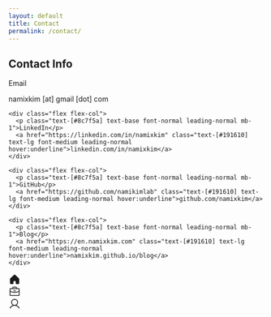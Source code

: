 ```yaml
---
layout: default
title: Contact
permalink: /contact/
---
```


<div class="p-4">
  <div class="flex flex-col gap-8">
    <h2 class="text-[#191610] text-lg font-bold leading-tight tracking-[-0.015em] flex-1 text-left pr-12">Contact Info</h2>
    <div class="flex flex-col">
      <p class="text-[#8c7f5a] text-base font-normal leading-normal mb-1">Email</p>
      <p class="text-[#191610] text-lg font-medium leading-normal">namixkim [at] gmail [dot] com</p>
    </div>

    <div class="flex flex-col">
      <p class="text-[#8c7f5a] text-base font-normal leading-normal mb-1">LinkedIn</p>
      <a href="https://linkedin.com/in/namixkim" class="text-[#191610] text-lg font-medium leading-normal hover:underline">linkedin.com/in/namixkim</a>
    </div>

    <div class="flex flex-col">
      <p class="text-[#8c7f5a] text-base font-normal leading-normal mb-1">GitHub</p>
      <a href="https://github.com/namikimlab" class="text-[#191610] text-lg font-medium leading-normal hover:underline">github.com/namixkim</a>
    </div>

    <div class="flex flex-col">
      <p class="text-[#8c7f5a] text-base font-normal leading-normal mb-1">Blog</p>
      <a href="https://en.namixkim.com" class="text-[#191610] text-lg font-medium leading-normal hover:underline">namixkim.github.io/blog</a>
    </div>
  </div>
</div>

<div class="h-20"></div>

<div class="fixed bottom-0 left-0 right-0">
  <div class="flex gap-2 border-t border-[#f1efe9] bg-[#fbfaf9] px-4 pb-3 pt-2">
    <a class="flex flex-1 flex-col items-center justify-end gap-1 text-[#8c7f5a]" href="/">
      <div class="text-[#8c7f5a] flex h-8 items-center justify-center">
        <svg xmlns="http://www.w3.org/2000/svg" width="24px" height="24px" fill="currentColor" viewBox="0 0 256 256">
          <path d="M224,115.55V208a16,16,0,0,1-16,16H168a16,16,0,0,1-16-16V168a8,8,0,0,0-8-8H112a8,8,0,0,0-8,8v40a16,16,0,0,1-16,16H48a16,16,0,0,1-16-16V115.55a16,16,0,0,1,5.17-11.78l80-75.48.11-.11a16,16,0,0,1,21.53,0,1.14,1.14,0,0,0,.11.11l80,75.48A16,16,0,0,1,224,115.55Z"></path>
        </svg>
      </div>
    </a>
    <a class="flex flex-1 flex-col items-center justify-end gap-1 text-[#8c7f5a]" href="/projects">
      <div class="text-[#8c7f5a] flex h-8 items-center justify-center">
        <svg xmlns="http://www.w3.org/2000/svg" width="24px" height="24px" fill="currentColor" viewBox="0 0 256 256">
          <path d="M216,56H176V48a24,24,0,0,0-24-24H104A24,24,0,0,0,80,48v8H40A16,16,0,0,0,24,72V200a16,16,0,0,0,16,16H216a16,16,0,0,0,16-16V72A16,16,0,0,0,216,56ZM96,48a8,8,0,0,1,8-8h48a8,8,0,0,1,8,8v8H96ZM216,72v41.61A184,184,0,0,1,128,136a184.07,184.07,0,0,1-88-22.38V72Zm0,128H40V131.64A200.19,200.19,0,0,0,128,152a200.25,200.25,0,0,0,88-20.37V200ZM104,112a8,8,0,0,1,8-8h32a8,8,0,0,1,0,16H112A8,8,0,0,1,104,112Z"></path>
        </svg>
      </div>
    </a>
    <a class="flex flex-1 flex-col items-center justify-end gap-1 text-[#191610]" href="/about">
      <div class="text-[#191610] flex h-8 items-center justify-center">
        <svg xmlns="http://www.w3.org/2000/svg" width="24px" height="24px" fill="currentColor" viewBox="0 0 256 256">
          <path d="M230.92,212c-15.23-26.33-38.7-45.21-66.09-54.16a72,72,0,1,0-73.66,0C63.78,166.78,40.31,185.66,25.08,212a8,8,0,1,0,13.85,8c18.84-32.56,52.14-52,89.07-52s70.23,19.44,89.07,52a8,8,0,1,0,13.85-8ZM72,96a56,56,0,1,1,56,56A56.06,56.06,0,0,1,72,96Z"></path>
        </svg>
      </div>
    </a>
  </div>
  <div class="h-5 bg-[#fbfaf9]"></div>
</div> 